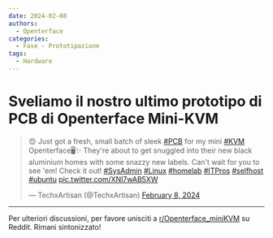 ```yaml
---
date: 2024-02-08
authors:
  - Openterface
categories:
  - Fase - Prototipazione
tags:
  - Hardware
---
```


# Sveliamo il nostro ultimo prototipo di PCB di Openterface Mini-KVM

<blockquote class="twitter-tweet"><p lang="en" dir="ltr">😍 Just got a fresh, small batch of sleek <a href="https://twitter.com/hashtag/PCB?src=hash&amp;ref_src=twsrc%5Etfw">#PCB</a> for my mini <a href="https://twitter.com/hashtag/KVM?src=hash&amp;ref_src=twsrc%5Etfw">#KVM</a> Openterface🖥️✨ They&#39;re about to get snuggled into their new black aluminium homes with some snazzy new labels. Can&#39;t wait for you to see &#39;em! Check it out! <a href="https://twitter.com/hashtag/SysAdmin?src=hash&amp;ref_src=twsrc%5Etfw">#SysAdmin</a> <a href="https://twitter.com/hashtag/Linux?src=hash&amp;ref_src=twsrc%5Etfw">#Linux</a> <a href="https://twitter.com/hashtag/homelab?src=hash&amp;ref_src=twsrc%5Etfw">#homelab</a> <a href="https://twitter.com/hashtag/ITPros?src=hash&amp;ref_src=twsrc%5Etfw">#ITPros</a> <a href="https://twitter.com/hashtag/selfhost?src=hash&amp;ref_src=twsrc%5Etfw">#selfhost</a> <a href="https://twitter.com/hashtag/ubuntu?src=hash&amp;ref_src=twsrc%5Etfw">#ubuntu</a> <a href="https://t.co/XNl7wAB5XW">pic.twitter.com/XNl7wAB5XW</a></p>&mdash; TechxArtisan (@TechxArtisan) <a href="https://twitter.com/TechxArtisan/status/1755577720568750462?ref_src=twsrc%5Etfw">February 8, 2024</a></blockquote> <script async src="https://platform.twitter.com/widgets.js" charset="utf-8"></script>
<!-- more -->

--------

Per ulteriori discussioni, per favore unisciti a [r/Openterface_miniKVM](https://www.reddit.com/r/Openterface_miniKVM/) su Reddit. Rimani sintonizzato!
